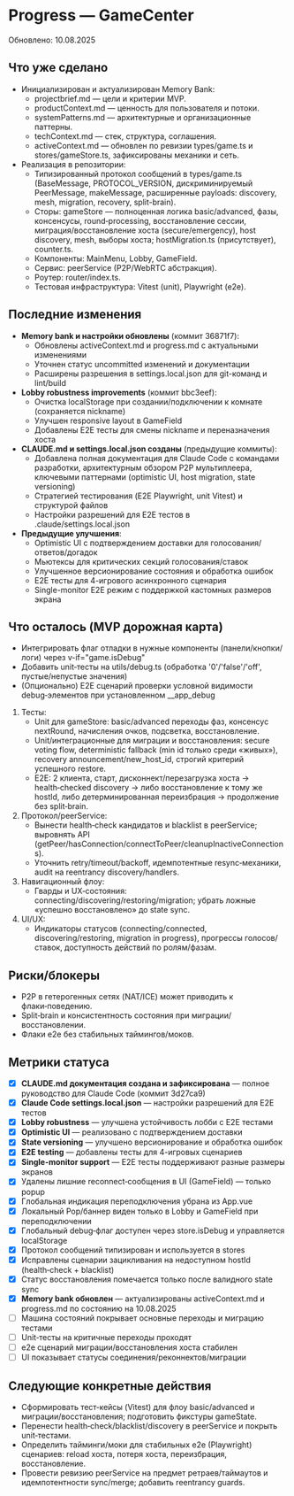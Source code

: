 # Progress — GameCenter

Обновлено: 10.08.2025

## Что уже сделано
- Инициализирован и актуализирован Memory Bank:
  - projectbrief.md — цели и критерии MVP.
  - productContext.md — ценность для пользователя и потоки.
  - systemPatterns.md — архитектурные и организационные паттерны.
  - techContext.md — стек, структура, соглашения.
  - activeContext.md — обновлен по ревизии types/game.ts и stores/gameStore.ts, зафиксированы механики и сеть.
- Реализация в репозитории:
  - Типизированный протокол сообщений в types/game.ts (BaseMessage, PROTOCOL_VERSION, дискриминируемый PeerMessage, makeMessage, расширенные payloads: discovery, mesh, migration, recovery, split-brain).
  - Сторы: gameStore — полноценная логика basic/advanced, фазы, консенсусы, round‑processing, восстановление сессии, миграция/восстановление хоста (secure/emergency), host discovery, mesh, выборы хоста; hostMigration.ts (присутствует), counter.ts.
  - Компоненты: MainMenu, Lobby, GameField.
  - Сервис: peerService (P2P/WebRTC абстракция).
  - Роутер: router/index.ts.
  - Тестовая инфраструктура: Vitest (unit), Playwright (e2e).

## Последние изменения

- **Memory bank и настройки обновлены** (коммит 36871f7):
  - Обновлены activeContext.md и progress.md с актуальными изменениями
  - Уточнен статус uncommitted изменений и документации  
  - Расширены разрешения в settings.local.json для git-команд и lint/build
- **Lobby robustness improvements** (коммит bbc3eef):
  - Очистка localStorage при создании/подключении к комнате (сохраняется nickname)
  - Улучшен responsive layout в GameField
  - Добавлены E2E тесты для смены nickname и переназначения хоста
- **CLAUDE.md и settings.local.json созданы** (предыдущие коммиты):
  - Добавлена полная документация для Claude Code с командами разработки, архитектурным обзором P2P мультиплеера, ключевыми паттернами (optimistic UI, host migration, state versioning)
  - Стратегией тестирования (E2E Playwright, unit Vitest) и структурой файлов
  - Настройки разрешений для E2E тестов в .claude/settings.local.json
- **Предыдущие улучшения**:
  - Optimistic UI с подтверждением доставки для голосования/ответов/догадок
  - Мьютексы для критических секций голосования/ставок
  - Улучшенное версионирование состояния и обработка ошибок
  - E2E тесты для 4-игрового асинхронного сценария
  - Single-monitor E2E режим с поддержкой кастомных размеров экрана

## Что осталось (MVP дорожная карта)
- Интегрировать флаг отладки в нужные компоненты (панели/кнопки/логи) через v-if="game.isDebug"
- Добавить unit‑тесты на utils/debug.ts (обработка '0'/'false'/'off', пустые/непустые значения)
- (Опционально) E2E сценарий проверки условной видимости debug‑элементов при установленном __app_debug
1) Тесты:
   - Unit для gameStore: basic/advanced переходы фаз, консенсус nextRound, начисления очков, подсветка, восстановление.
   - Unit/интеграционные для миграции и восстановления: secure voting flow, deterministic fallback (min id только среди «живых»), recovery announcement/new_host_id, строгий критерий успешного restore.
   - E2E: 2 клиента, старт, дисконнект/перезагрузка хоста → health‑checked discovery → либо восстановление к тому же hostId, либо детерминированная переизбрация → продолжение без split‑brain.
2) Протокол/peerService:
   - Вынести health‑check кандидатов и blacklist в peerService; выровнять API (getPeer/hasConnection/connectToPeer/cleanupInactiveConnections).
   - Уточнить retry/timeout/backoff, идемпотентные resync‑механики, audit на reentrancy discovery/handlers.
3) Навигационный флоу:
   - Гварды и UX‑состояния: connecting/discovering/restoring/migration; убрать ложные «успешно восстановлено» до state sync.
4) UI/UX:
   - Индикаторы статусов (connecting/connected, discovering/restoring, migration in progress), прогрессы голосов/ставок, доступность действий по ролям/фазам.

## Риски/блокеры
- P2P в гетерогенных сетях (NAT/ICE) может приводить к флаки‑поведению.
- Split‑brain и консистентность состояния при миграции/восстановлении.
- Флаки e2e без стабильных таймингов/моков.

## Метрики статуса
- [x] **CLAUDE.md документация создана и зафиксирована** — полное руководство для Claude Code (коммит 3d27ca9)
- [x] **Claude Code settings.local.json** — настройки разрешений для E2E тестов
- [x] **Lobby robustness** — улучшена устойчивость лобби с E2E тестами
- [x] **Optimistic UI** — реализовано с подтверждением доставки
- [x] **State versioning** — улучшено версионирование и обработка ошибок
- [x] **E2E testing** — добавлены тесты для 4-игровых сценариев
- [x] **Single-monitor support** — E2E тесты поддерживают разные размеры экранов
- [x] Удалены лишние reconnect‑сообщения в UI (GameField) — только popup
- [x] Глобальная индикация переподключения убрана из App.vue
- [x] Локальный Pop/баннер виден только в Lobby и GameField при переподключении
- [x] Глобальный debug‑флаг доступен через store.isDebug и управляется localStorage
- [x] Протокол сообщений типизирован и используется в stores
- [x] Исправлены сценарии зацикливания на недоступном hostId (health‑check + blacklist)
- [x] Статус восстановления помечается только после валидного state sync
- [x] **Memory bank обновлен** — актуализированы activeContext.md и progress.md по состоянию на 10.08.2025
- [ ] Машина состояний покрывает основные переходы и миграцию тестами
- [ ] Unit‑тесты на критичные переходы проходят
- [ ] e2e сценарий миграции/восстановления хоста стабилен
- [ ] UI показывает статусы соединения/реконнектов/миграции

## Следующие конкретные действия
- Сформировать тест‑кейсы (Vitest) для флоу basic/advanced и миграции/восстановления; подготовить фикстуры gameState.
- Перенести health‑check/blacklist/discovery в peerService и покрыть unit‑тестами.
- Определить тайминги/моки для стабильных e2e (Playwright) сценариев: reload хоста, потеря хоста, переизбрация, восстановление.
- Провести ревизию peerService на предмет ретраев/таймаутов и идемпотентности sync/merge; добавить reentrancy guards.
